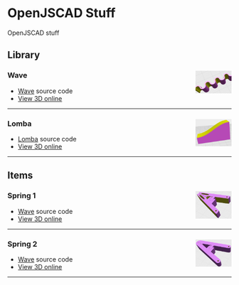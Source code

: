 # OpenJSCAD Stuff
OpenJSCAD stuff


## Library

### Wave <img align="right" src="https://raw.githubusercontent.com/feiteira/openjscad_stuff/main/lib/wave/wave.png" width=16%/>
* [Wave](/lib/wave/wave.jscad) source code
* [View 3D online](https://openjscad.org/#https://raw.githubusercontent.com/feiteira/openjscad_stuff/main/lib/wave/wave.jscad)
---

### Lomba <img align="right" src="https://raw.githubusercontent.com/feiteira/openjscad_stuff/main/lib/lomba/lomba.png" width=16%/>
* [Lomba](/lib/lomba/lomba.jscad) source code
* [View 3D online](https://openjscad.org/#https://raw.githubusercontent.com/feiteira/openjscad_stuff/main/lib/lomba/lomba.jscad)
---

## Items

### Spring 1 <img align="right" src="https://raw.githubusercontent.com/feiteira/openjscad_stuff/main/items/spring/spring1.png" width=16%/>
* [Wave](/items/spring/spring1.jscad) source code
* [View 3D online](https://openjscad.org/#https://raw.githubusercontent.com/feiteira/openjscad_stuff/main/items/spring/spring1.jscad)
---

### Spring 2 <img align="right" src="https://raw.githubusercontent.com/feiteira/openjscad_stuff/main/items/spring/spring2.png" width=16%/>
* [Wave](/items/spring/spring2.jscad) source code
* [View 3D online](https://openjscad.org/#https://raw.githubusercontent.com/feiteira/openjscad_stuff/main/items/spring/spring2.jscad)
---
